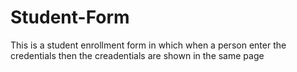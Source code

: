 # Student-Form

This is a student enrollment form in which when a person enter the credentials then the creadentials are shown in the same page
